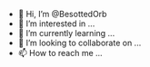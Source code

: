 - 👋 Hi, I’m @BesottedOrb
- 👀 I’m interested in ...
- 🌱 I’m currently learning ...
- 💞️ I’m looking to collaborate on ...
- 📫 How to reach me ...

<!---
BesottedOrb/BesottedOrb is a ✨ special ✨ repository because its `README.md` (this file) appears on your GitHub profile.
You can click the Preview link to take a look at your changes.
--->
